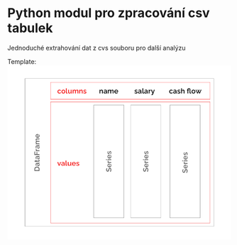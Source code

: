 # Python modul pro zpracování csv tabulek

Jednoduché extrahování dat z cvs souboru pro další analýzu

Template:
![DataFrame template](https://raw.githubusercontent.com/kmi-jp/template-L05E02/main/dataframe.png)